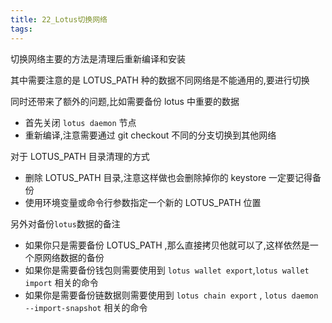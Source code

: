 ```yaml
---
title: 22_Lotus切换网络
tags: 
---
```


切换网络主要的方法是清理后重新编译和安装

其中需要注意的是 LOTUS_PATH 种的数据不同网络是不能通用的,要进行切换

同时还带来了额外的问题,比如需要备份 lotus 中重要的数据

- 首先关闭 `lotus daemon` 节点
- 重新编译,注意需要通过 git checkout 不同的分支切换到其他网络

对于 LOTUS_PATH 目录清理的方式

- 删除 LOTUS_PATH 目录,注意这样做也会删除掉你的 keystore 一定要记得备份
- 使用环境变量或命令行参数指定一个新的 LOTUS_PATH 位置

另外对备份`lotus`数据的备注

- 如果你只是需要备份 LOTUS_PATH ,那么直接拷贝他就可以了,这样依然是一个原网络数据的备份
- 如果你是需要备份钱包则需要使用到 `lotus wallet export`,`lotus wallet import` 相关的命令
- 如果你是需要备份链数据则需要使用到 `lotus chain export` , `lotus daemon --import-snapshot` 相关的命令

